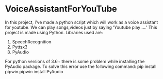 # VoiceAssistantForYouTube


In this project, I've made a python script which will work as a voice assistant for youtube. 
We can play songs,videos just by saying 'Youtube play ....' 
This project is made using Python. 
Libraries used are: 
1. SpeechRecognition
2. Pyttsx3
3. PyAudio

For python versions of 3.6+ there is some problem while installing the PyAudio package. 
To solve this error use the following command: 
 pip install pipwin
 pipwin install PyAudio
 
